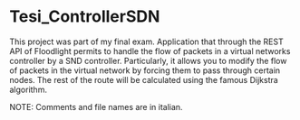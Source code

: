 # Tesi_ControllerSDN
This project was part of my final exam.
Application that through the REST API of Floodlight permits to handle the flow of packets in a virtual networks controller by a SND controller.
Particularly, it allows you to modify the flow of packets in the virtual network by forcing them to pass through certain nodes. The rest of the route will be calculated using the famous Dijkstra algorithm.

NOTE: Comments and file names are in italian.
